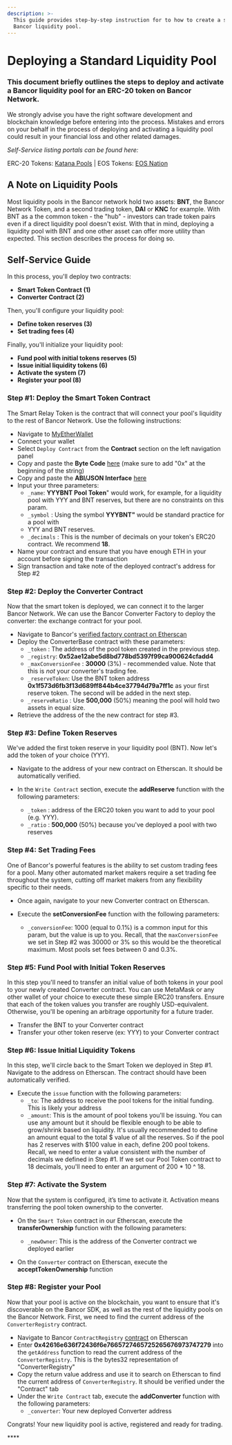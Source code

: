 ```yaml
---
description: >-
  This guide provides step-by-step instruction for to how to create a standard
  Bancor liquidity pool.
---
```


# Deploying a Standard Liquidity Pool

### This document briefly outlines the steps to deploy and activate a Bancor liquidity pool for an ERC-20 token on Bancor Network.

We strongly advise you have the right software development and blockchain knowledge before entering into the process. Mistakes and errors on your behalf in the process of deploying and activating a liquidity pool could result in your financial loss and other related damages.

_Self-Service listing portals can be found here:_

ERC-20 Tokens: [Katana Pools](https://katanapools.com/pool/create) \| EOS Tokens: [EOS Nation](https://bancor.eosnation.io/)

## A Note on Liquidity Pools

Most liquidity pools in the Bancor network hold two assets: **BNT**, the Bancor Network Token, and a second trading token, **DAI** or **KNC** for example. With BNT as a the common token - the "hub" - investors can trade token pairs even if a direct liquidity pool doesn't exist. With that in mind, deploying a liquidity pool with BNT and one other asset can offer more utility than expected. This section describes the process for doing so.

## Self-Service Guide

In this process, you'll deploy two contracts:

* **Smart Token Contract \(1\)**
* **Converter Contract \(2\)**

Then, you'll configure your liquidity pool:

* **Define token reserves \(3\)**
* **Set trading fees \(4\)**

Finally, you'll initialize your liquidity pool:

* **Fund pool with initial tokens reserves \(5\)**
* **Issue initial liquidity tokens \(6\)**
* **Activate the system \(7\)**
* **Register your pool \(8\)**

### Step \#1: Deploy the Smart Token Contract

The Smart Relay Token is the contract that will connect your pool's liquidity to the rest of Bancor Network. Use the following instructions:

* Navigate to [MyEtherWallet](https://www.myetherwallet.com/)
* Connect your wallet
* Select `Deploy Contract` from the **Contract** section on the left navigation panel
* Copy and paste the **Byte Code** [here](https://raw.githubusercontent.com/bancorprotocol/docs/master/ethereum-contracts/build/SmartToken.bin) \(make sure to add "0x" at the beginning of the string\)
* Copy and paste the **ABI/JSON Interface** [here](https://raw.githubusercontent.com/bancorprotocol/docs/master/ethereum-contracts/build/SmartToken.abi)
* Input your three parameters:
  * `_name`:  **YYYBNT Pool Token**" would work, for example, for a liquidity pool with YYY and BNT reserves, but there are no constraints on this param.
  * `_symbol` : Using the symbol **YYYBNT"** would be standard practice for a pool with 
  * YYY and BNT reserves.
  * `_decimals` : This is the number of decimals on your token's ERC20 contract. We recommend **18**.
* Name your contract and ensure that you have enough ETH in your account before signing the transaction
* Sign transaction and take note of the deployed contract's address for Step \#2

### Step \#2: Deploy the Converter Contract

Now that the smart token is deployed, we can connect it to the larger Bancor Network. We can use the Bancor Converter Factory to deploy the converter: the exchange contract for your pool.

* Navigate to Bancor's [verified factory contract on Etherscan](https://etherscan.io/address/0x5ed8c09f98b2b3ed37d07414bb8c3f065bbb802b#writeContract)
* Deploy the ConverterBase contract with these parameters:
  * `_token` : The address of the pool token created in the previous step.
  * `_registry`: **0x52ae12abe5d8bd778bd5397f99ca900624cfadd4**
  * `_maxConversionFee` : **30000** \(3%\) - recommended value. Note that this is _not_ your converter's trading fee.
  * `_reserveToken`: Use the BNT token address **0x1f573d6fb3f13d689ff844b4ce37794d79a7ff1c** as your first reserve token. The second will be added in the next step.
  * `_reserveRatio` : Use **500,000** \(50%\) meaning the pool will hold two assets in equal size.
* Retrieve the address of the the new contract for step \#3. 

### Step \#3: Define Token Reserves

We've added the first token reserve in your liquidity pool \(BNT\). Now let's add the token of your choice \(YYY\). 

* Navigate to the address of your new contract on Etherscan. It should be automatically verified.
* In the `Write Contract` section, execute the **addReserve** function with the following parameters:

  * `_token` : address of the ERC20 token you want to add to your pool \(e.g. YYY\).
  * `_ratio` : **500,000** \(50%\) because you've deployed a pool with two reserves

### Step \#4: Set Trading Fees

One of Bancor's powerful features is the ability to set custom trading fees for a pool. Many other automated market makers require a set trading fee throughout the system, cutting off market makers from any flexibility specific to their needs.

* Once again, navigate to your new Converter contract on Etherscan. 
* Execute the **setConversionFee** function with the following parameters:

  * `_conversionFee`: 1000 \(equal to 0.1%\) is a common input for this param, but the value is up to you. Recall, that the `maxConversionFee` we set in Step \#2 was 30000 or 3% so this would be the theoretical maximum. Most pools set fees between 0 and 0.3%. 

### Step \#5: Fund Pool with Initial Token Reserves

In this step you'll need to transfer an initial value of both tokens in your pool to your newly created Converter contract. You can use MetaMask or any other wallet of your choice to execute these simple ERC20 transfers. Ensure that each of the token values you transfer are roughly USD-equivalent. Otherwise, you'll be opening an arbitrage opportunity for a future trader. 

* Transfer the BNT to your Converter contract
* Transfer your other token reserve \(ex: YYY\) to your Converter contract

### Step \#6: Issue Initial Liquidity Tokens

In this step, we'll circle back to the Smart Token we deployed in Step \#1. Navigate to the address on Etherscan. The contract should have been automatically verified.

* Execute the `issue` function with the following parameters:
  * `_to`: The address to receive the pool tokens for the initial funding. This is likely your address
  * `_amount`: This is the amount of pool tokens you'll be issuing. You can use any amount but it should be flexible enough to be able to grow/shrink based on liquidity. It's usually recommended to define an amount equal to the total $ value of all the reserves. So if the pool has 2 reserves with $100 value in each, define 200 pool tokens. Recall, we need to enter a value consistent with the number of decimals we defined in Step \#1. If we set our Pool Token contract to 18 decimals, you'll need to enter an argument of 200 \* 10 ^ 18.

### Step \#7: Activate the System

Now that the system is configured, it’s time to activate it. Activation means transferring the pool token ownership to the converter.

* On the `Smart Token` contract in our Etherscan, execute the **transferOwnership** function with the following parameters:

  * `_newOwner`: This is the address of the Converter contract we deployed earlier

* On the `Converter` contract on Etherscan, execute the **acceptTokenOwnership** function

### Step \#8: Register your Pool

Now that your pool is active on the blockchain, you want to ensure that it's discoverable on the Bancor SDK, as well as the rest of the liquidity pools on the Bancor Network. First, we need to find the current address of the `ConverterRegistry` contract.

* Navigate to Bancor `ContractRegistry` [contract](https://etherscan.io/address/0x52ae12abe5d8bd778bd5397f99ca900624cfadd4#readContract) on Etherscan
* Enter **0x42616e636f72436f6e7665727465725265676973747279** into the `getAddress` function to read the current address of the `ConverterRegistry`. This is the bytes32 representation of "ConverterRegistry"
* Copy the return value address and use it to search on Etherscan to find the current address of `ConverterRegistry`. It should be verified under the "Contract" tab
* Under the `Write Contract` tab, execute the **addConverter** function with the following parameters:
  * `_converter`: Your new deployed Converter address

Congrats! Your new liquidity pool is active, registered and ready for trading.





\*\*\*\*






